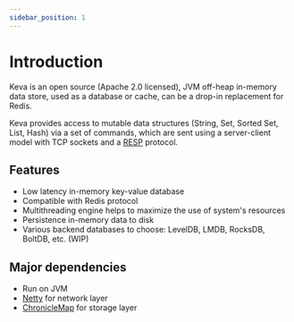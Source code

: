 ```yaml
---
sidebar_position: 1
---
```


# Introduction

Keva is an open source (Apache 2.0 licensed), JVM off-heap in-memory data store, used as a database or cache,
can be a drop-in replacement for Redis.

Keva provides access to mutable data structures (String, Set, Sorted Set, List, Hash) via a set of commands, which are sent using a server-client model
with TCP sockets and a [RESP](https://redis.io/topics/protocol) protocol.

## Features

- Low latency in-memory key-value database
- Compatible with Redis protocol
- Multithreading engine helps to maximize the use of system's resources
- Persistence in-memory data to disk
- Various backend databases to choose: LevelDB, LMDB, RocksDB, BoltDB, etc. (WIP)

## Major dependencies

- Run on JVM
- [Netty](https://github.com/netty/netty) for network layer
- [ChronicleMap](https://github.com/OpenHFT/Chronicle-Map) for storage layer

